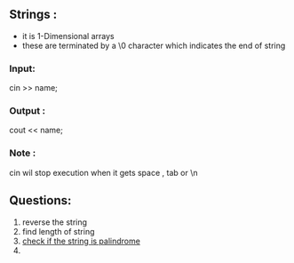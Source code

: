 ## Strings :
- it is 1-Dimensional arrays
- these are terminated by a \\0  character which indicates the end of string
### Input:
cin >> name;
### Output :
cout << name;
### Note :
cin wil stop execution when it gets space , tab or \\n


## Questions:
1. reverse the string
2. find length of string
3. [check if the string is palindrome]()
4. 



